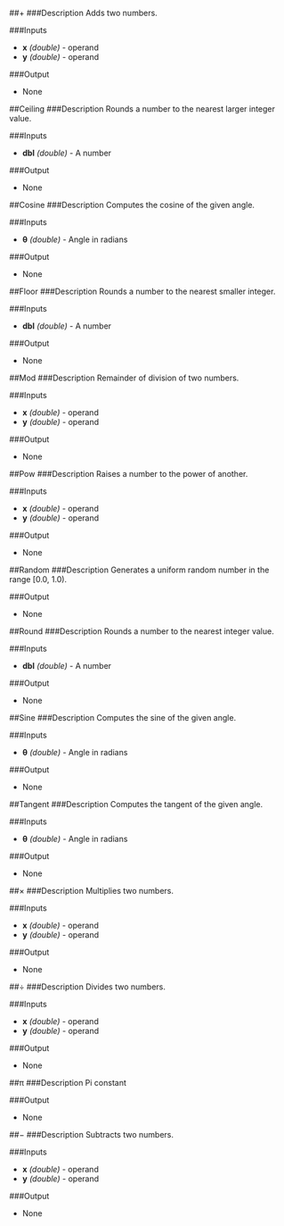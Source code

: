 ##+
###Description
Adds two numbers.

###Inputs
  * **x** *(double)* - operand
  * **y** *(double)* - operand

###Output
  * None


##Ceiling
###Description
Rounds a number to the nearest larger integer value.

###Inputs
  * **dbl** *(double)* - A number

###Output
  * None


##Cosine
###Description
Computes the cosine of the given angle.

###Inputs
  * **θ** *(double)* - Angle in radians

###Output
  * None


##Floor
###Description
Rounds a number to the nearest smaller integer.

###Inputs
  * **dbl** *(double)* - A number

###Output
  * None


##Mod
###Description
Remainder of division of two numbers.

###Inputs
  * **x** *(double)* - operand
  * **y** *(double)* - operand

###Output
  * None


##Pow
###Description
Raises a number to the power of another.

###Inputs
  * **x** *(double)* - operand
  * **y** *(double)* - operand

###Output
  * None


##Random
###Description
Generates a uniform random number in the range [0.0, 1.0).



###Output
  * None


##Round
###Description
Rounds a number to the nearest integer value.

###Inputs
  * **dbl** *(double)* - A number

###Output
  * None


##Sine
###Description
Computes the sine of the given angle.

###Inputs
  * **θ** *(double)* - Angle in radians

###Output
  * None


##Tangent
###Description
Computes the tangent of the given angle.

###Inputs
  * **θ** *(double)* - Angle in radians

###Output
  * None


##×
###Description
Multiplies two numbers.

###Inputs
  * **x** *(double)* - operand
  * **y** *(double)* - operand

###Output
  * None


##÷
###Description
Divides two numbers.

###Inputs
  * **x** *(double)* - operand
  * **y** *(double)* - operand

###Output
  * None


##π
###Description
Pi constant



###Output
  * None


##−
###Description
Subtracts two numbers.

###Inputs
  * **x** *(double)* - operand
  * **y** *(double)* - operand

###Output
  * None
